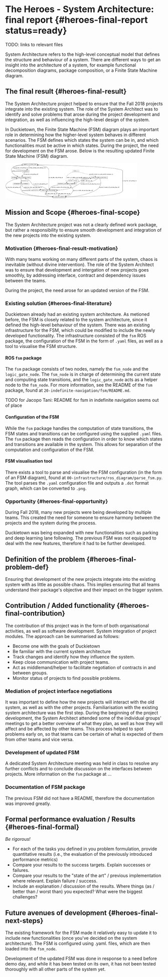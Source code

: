 #  The Heroes - System Architecture: final report {#heroes-final-report status=ready}

<!--
General notes:
- REMEMBER to change the "heroes" in the chapter labels to your group label!
-->

TODO: links to relevant files

System Architecture refers to the high-level conceptual model that defines the structure and behaviour of a system. There are different ways to get an insight into the architecture of a system, for example functional decomposition diagrams, package composition, or a Finite State Machine diagram.

## The final result {#heroes-final-result}
The System Architecture project helped to ensure that the Fall 2018 projects integrate into the existing system. The role of the System Architect was to identify and solve problems that arose during the project development and integration, as well as influencing the high-level design of the system.

In Duckietown, the Finite State Machine (FSM) diagram plays an important role in determining how the higher-level system behaves in different scenarios. The FSM defines which states the system can be in, and which functionalities must be active in which states. During the project, the need for development on the FSM arose. Below is the resulting updated Finite State Machine (FSM) diagram.

<div figure-id="fig:fsm-diagram" figure-caption="The Finite State Machine">
     <img src="fsm_default.png" style='width: 30em'/>
</div>

## Mission and Scope {#heroes-final-scope}

The System Architecture project was not a clearly defined work package, but rather a responsibility to ensure smooth development and integration of the new projects into the existing system.

### Motivation {#heroes-final-result-motivation}

With many teams working on many different parts of the system, chaos is inevitable (without divine intervention). The role of the System Architect was to ensure that development and intergation of new projects goes smoothly, by addressing interface, contract and dependency issues between the teams.

During the project, the need arose for an updated version of the FSM.

### Existing solution {#heroes-final-literature}

Duckietown already had an existing system architecture. As metioned before, the FSM is closely related to the system architecture, since it defined the high-level behaviour of the system. There was an existing infrastructure for the FSM, which could be modified to include the newly developed functionality. The infrastructure consisted of the `fsm` ROS package, the configuration of the FSM in the form of `.yaml` files, as well as a tool to visualise the FSM structure.

#### ROS `fsm` package
The `fsm` package consists of two nodes, namely the `fsm_node` and the `logic_gate_node`. The `fsm_node` is in charge of determining the current state and computing state transitions, and the `logic_gate_node` acts as a helper node to the `fsm_node`. For more information, see the README of the `fsm` package, found at `20-indefinite-navigation/fsm/README.md`.

TODO for Jacopo Tani: README for fsm in indefinite navigation seems out of place

#### Configuration of the FSM
While the `fsm` package handles the computation of state transitions, the FSM states and transitions can be configured using the supplied `.yaml` files. The `fsm` package then reads the configuration in order to know which states and transitions are available in the system. This allows for separation of the computation and configuration of the FSM.

#### FSM visualisation tool
There exists a tool to parse and visualise the FSM configuration (in the form of an FSM diagram), found at `00-infrastructure/ros_diagram/parse_fsm.py`. The tool parses the `.yaml` configuration file and outputs a `.dot` format graph, which can be converted to `.png`.

### Opportunity {#heroes-final-opportunity}

During Fall 2018, many new projects were being developed by multiple teams. This created the need for someone to ensure harmony between the projects and the system during the process.

Duckietown was being expanded with new functionalities such as parking and deep learning lane following. The previous FSM was not equipped to deal with the new features, therefore it had to be further developed.

## Definition of the problem {#heroes-final-problem-def}

Ensuring that development of the new projects integrate into the existing system with as little as possible chaos. This implies ensuring that all teams understand their package's objective and their impact on the bigger system.

## Contribution / Added functionality {#heroes-final-contribution}

The contribution of this project was in the form of both organisational activities, as well as software development. System integration of project modules. The approach can be summarised as follows:

* Become one with the goals of Duckietown
* Be familiar with the current system architecture
* Track changes and identify how they influence the system.
* Keep close communication with project teams.
* Act as middlemand/helper to facilitate negotiation of contracts in and between groups.
* Monitor status of projects to find possible problems.

### Mediation of project interface negotiations
It was important to define how the new projects will interact with the old system, as well as with the other projects. Familiarisation with the existing system architecture was the first step. During the beginning of the project development, the System Architect attended some of the individual groups' meetings to get a better overview of what they plan, as well as how they will affect and be affected by other teams. This process helped to spot problems early on, so that teams can be certain of what is expected of them from other teams and vice versa.

### Development of updated FSM
A dedicated System Architecture meeting was held in class to resolve any further conflicts and to conclude discussion on the interfaces between projects. More information on the `fsm` package at ...

### Documentation of FSM package
The previous FSM did not have a README, therefore the documentation was improved greatly.

## Formal performance evaluation / Results {#heroes-final-formal}

_Be rigorous!_

- For each of the tasks you defined in you problem formulation, provide quantitative results (i.e., the evaluation of the previously introduced performance metrics)
- Compare your results to the success targets. Explain successes or failures.
- Compare your results to the "state of the art" / previous implementation where relevant. Explain failure / success.
- Include an explanation / discussion of the results. Where things (as / better than / worst than) you expected? What were the biggest challenges?

## Future avenues of development {#heroes-final-next-steps}

The existing framework for the FSM made it relatively easy to update it to include new functionalities (once you've decided on the system architecture). The FSM is configured using .yaml. files, which are then loaded into the `fsm_node`.

Development of the updated FSM was done in response to a need before demo day, and while it has been tested on its own, it has not been tested thoroughly with all other parts of the system yet.
